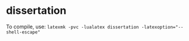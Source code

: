 # dissertation

To compile, use: `latexmk -pvc -lualatex dissertation -latexoption="--shell-escape"`
